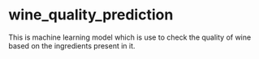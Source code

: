 # wine_quality_prediction
This is machine learning model which is use to check the quality of wine based on the ingredients present in it.
